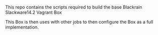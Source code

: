 This repo contains the scripts required to build the base Blackrain Slackware14.2 Vagrant Box

This Box is then uses with other jobs to then configure the Box as a full implementation.
